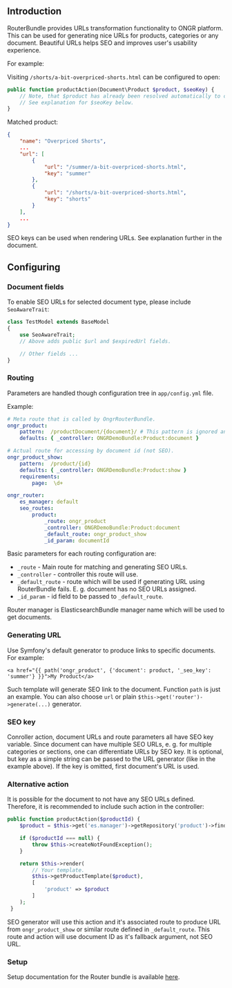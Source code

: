 
## Introduction

RouterBundle provides URLs transformation functionality to ONGR platform. This can be used for generating nice URLs for products, categories or any document. Beautiful URLs helps SEO and improves user's usability experience.

For example:

Visiting `/shorts/a-bit-overpriced-shorts.html` can be configured to open:

```php
public function productAction(Document\Product $product, $seoKey) {
    // Note, that $product has already been resolved automatically to contain actual document from ElasticsearchBundle.
    // See explanation for $seoKey below.
}
```

Matched product:

```json
{
    "name": "Overpriced Shorts",
    ...
    "url": [
        {
	        "url": "/summer/a-bit-overpriced-shorts.html", 
	        "key": "summer"
        },
        {
	        "url": "/shorts/a-bit-overpriced-shorts.html", 
	        "key": "shorts"
        }
    ],
    ...
}
```

SEO keys can be used when rendering URLs. See explanation further in the document.

## Configuring

### Document fields

To enable SEO URLs for selected document type, please include `SeoAwareTrait`:

```php
class TestModel extends BaseModel
{
    use SeoAwareTrait; 
    // Above adds public $url and $expiredUrl fields.

	// Other fields ...
}
```

### Routing

Parameters are handled though configuration tree in `app/config.yml` file.

Example:

```yaml
# Meta route that is called by OngrRouterBundle.
ongr_product:
    pattern:  /productDocument/{document}/ # This pattern is ignored and required for compatibility with Symfony.
    defaults: { _controller: ONGRDemoBundle:Product:document }

# Actual route for accessing by document id (not SEO).
ongr_product_show:
    pattern:  /product/{id}
    defaults: { _controller: ONGRDemoBundle:Product:show }
    requirements:
        page:  \d+
```

```yaml
ongr_router:
	es_manager: default
	seo_routes:
        product:
            _route: ongr_product
            _controller: ONGRDemoBundle:Product:document
            _default_route: ongr_product_show
            _id_param: documentId
```

Basic parameters for each routing configuration are:
* `_route` - Main route for matching and generating SEO URLs.
* `_controller` - controller this route will use.
* `_default_route` - route which will be used if generating URL using RouterBundle fails. E. g. document has no SEO URLs assigned.
* `_id_param` - id field to be passed to `_default_route`.

Router manager is ElasticsearchBundle manager name which will be used to get documents.

### Generating URL

Use Symfony's default generator to produce links to specific documents. For example:

```twig
<a href="{{ path('ongr_product', {'document': product, '_seo_key': 'summer'} }}">My Product</a>
```

Such template will generate SEO link to the document. Function `path` is just an example. You can also choose `url` or plain `$this->get('router')->generate(...)` generator.

### SEO key

Conroller action, document URLs and route parameters all have SEO key variable. Since document can have multiple SEO URLs, e. g. for multiple categories or sections, one can differentiate URLs by SEO key. It is optional, but key as a simple string can be passed to the URL generator (like in the example above). If the key is omitted, first document's URL is used.

### Alternative action

It is possible for the document to not have any SEO URLs defined. Therefore, it is recommended to include such action in the controller:

```php
public function productAction($productId) {
    $product = $this->get('es.manager')->getRepository('product')->find($productId);

    if ($productId === null) {
        throw $this->createNotFoundException();
    }

    return $this->render(
	    // Your template.
        $this->getProductTemplate($product),
        [
            'product' => $product
        ]
    );
 }
```

SEO generator will use this action and it's associated route to produce URL from `ongr_product_show` or similar route defined in `_default_route`. This route and action will use document ID as it's fallback argument, not SEO URL.

### Setup

Setup documentation for the Router bundle is available [here](setup.md).
